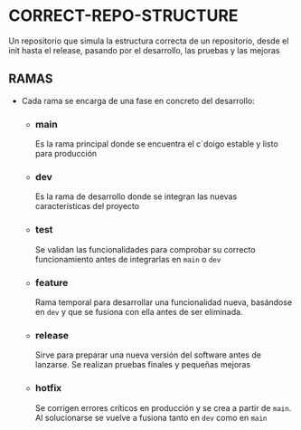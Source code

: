 # CORRECT-REPO-STRUCTURE
Un repositorio que simula la estructura correcta de un repositorio, desde el init hasta el release, pasando por el desarrollo, las pruebas y las mejoras

## RAMAS
- Cada rama se encarga de una fase en concreto del desarrollo:
  - ### main
    Es la rama principal donde se encuentra el c´doigo estable y listo para producción
  - ### dev
    Es la rama de desarrollo donde se integran las nuevas características del proyecto
  - ### test
    Se validan las funcionalidades para comprobar su correcto funcionamiento antes de integrarlas en `main` o `dev`
  - ### feature
    Rama temporal para desarrollar una funcionalidad nueva, basándose en `dev` y que se fusiona con ella antes de ser eliminada.
  - ### release
    Sirve para preparar una nueva versión del software antes de lanzarse. Se realizan pruebas finales y pequeñas mejoras
  - ### hotfix
    Se corrigen errores críticos en producción y se crea a partir de `main`. Al solucionarse se vuelve a fusiona tanto en `dev` como en  `main`